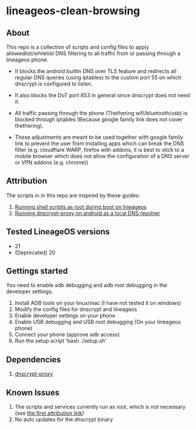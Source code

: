 # lineageos-clean-browsing

## About
This repo is a collection of scripts and config files to apply allowedlist/whitelist DNS filtering
to all traffic from or passing through a lineageos phone. 

* It blocks the android builtin DNS over TLS feature and redirects all regular DNS queries (using iptables)
to the custom port 55 on which dnscrypt is configured to listen.

* It also blocks the DoT port 853 in general since dnscrypt does not need it.

* All traffic passing through the phone (Thethering wifi/bluetooth/usb) is blocked through iptables (Because google family link does not cover thethering).

* These adjustments are meant to be used together with google family link to prevent the user from installing apps which can break the DNS filter (e.g. cloudflare WARP, firefox with addons, it is best to stick to a mobile browser which does not allow the configuration of a DNS server or VPN addons (e.g. chrome))

## Attribution
The scripts in in this repo are inspired by these guides:

1. [Running shell scripts as root during boot on lineageos](https://ch1p.io/lineageos-run-shell-script-at-boot-as-root/)
2. [Running dnscrypt-proxy on android as a local DNS resolver](https://android.stackexchange.com/questions/207484/how-to-run-dnscrypt-as-a-background-service-on-android)

## Tested LineageOS versions

* 21
* (Deprecated) 20

## Gettings started
You need to enable adb debugging and adb root debugging in the developer settings.

1. Install ADB tools on your linux/mac (I have not tested it on windows)
2. Modify the config files for dnscrypt and lineageos
4. Enable developer settings on your phone
5. Enable USB debugging and USB root debugging (On your lineageos phone)
6. Connect your phone (approve adb access)
7. Run the setup script 'bash ./setup.sh'

## Dependencies
1. [dnscrypt-proxy](https://github.com/DNSCrypt/dnscrypt-proxy)

## Known Issues
1. The scripts and services currently run as root, which is not necessary (see [the first attribution link](#attribution))
3. No auto updates for the dnscrypt binary
